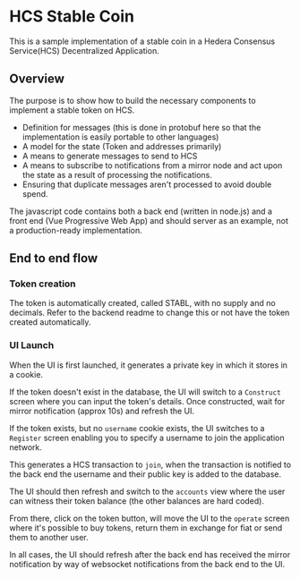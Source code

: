 # HCS Stable Coin

This is a sample implementation of a stable coin in a Hedera Consensus Service(HCS) Decentralized Application.

## Overview

The purpose is to show how to build the necessary components to implement a stable token on HCS.
* Definition for messages (this is done in protobuf here so that the implementation is easily portable to other languages)
* A model for the state (Token and addresses primarily)
* A means to generate messages to send to HCS
* A means to subscribe to notifications from a mirror node and act upon the state as a result of processing the notifications.
* Ensuring that duplicate messages aren't processed to avoid double spend.

The javascript code contains both a back end (written in node.js) and a front end (Vue Progressive Web App) and should server as an example, not a production-ready implementation.

## End to end flow

### Token creation

The token is automatically created, called STABL, with no supply and no decimals. 
Refer to the backend readme to change this or not have the token created automatically.

### UI Launch

When the UI is first launched, it generates a private key in which it stores in a cookie.

If the token doesn't exist in the database, the UI will switch to a `Construct` screen where you can input the token's details.
Once constructed, wait for mirror notification (approx 10s) and refresh the UI.

If the token exists, but no `username` cookie exists, the UI switches to a `Register` screen enabling you to specify a username to join the application network.

This generates a HCS transaction to `join`, when the transaction is notified to the back end the username and their public key is added to the database.

The UI should then refresh and switch to the `accounts` view where the user can witness their token balance (the other balances are hard coded).

From there, click on the token button, will move the UI to the `operate` screen where it's possible to buy tokens, return them in exchange for fiat or send them to another user.

In all cases, the UI should refresh after the back end has received the mirror notification by way of websocket notifications from the back end to the UI.
